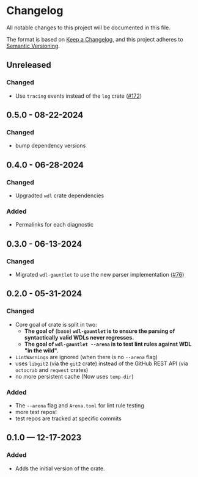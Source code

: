 # Changelog

All notable changes to this project will be documented in this file.

The format is based on [Keep a Changelog](https://keepachangelog.com/en/1.1.0/),
and this project adheres to [Semantic Versioning](https://semver.org/spec/v2.0.0.html).

## Unreleased

### Changed
* Use `tracing` events instead of the `log` crate ([#172](https://github.com/stjude-rust-labs/wdl/pull/172))


## 0.5.0 - 08-22-2024

### Changed

* bump dependency versions

## 0.4.0 - 06-28-2024

### Changed

* Upgradted `wdl` crate dependencies

### Added

* Permalinks for each diagnostic

## 0.3.0 - 06-13-2024

### Changed

* Migrated `wdl-gauntlet` to use the new parser implementation ([#76](https://github.com/stjude-rust-labs/wdl/pull/76))

## 0.2.0 - 05-31-2024

### Changed

* Core goal of crate is split in two:
  * **The goal of** (base) **`wdl-gauntlet` is to ensure the parsing of syntactically valid WDLs never regresses.**
  * **The goal of `wdl-gauntlet --arena` is to test lint rules against WDL "in the wild".**
* `LintWarnings` are ignored (when there is no `--arena` flag)
* uses `libgit2` (via the `git2` crate) instead of the GitHub REST API (via `octocrab` and `reqwest` crates)
* no more persistent cache (Now uses `temp-dir`)

### Added

* The `--arena` flag and `Arena.toml` for lint rule testing
* more test repos!
* test repos are tracked at specific commits

## 0.1.0 — 12-17-2023

### Added

* Adds the initial version of the crate.
